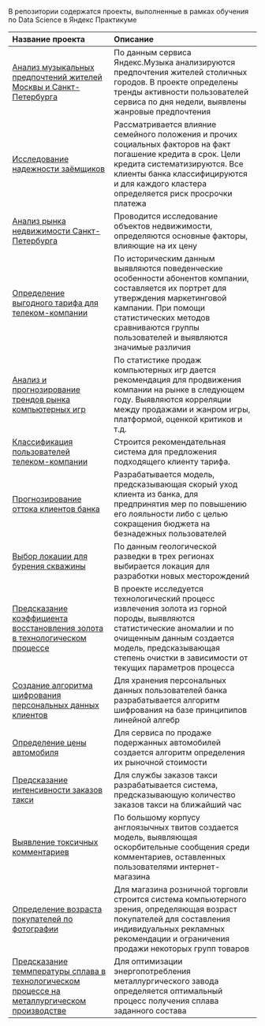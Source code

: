 В репозитории содержатся проекты, выполненные в рамках обучения по Data Science в Яндекс Практикуме

Название проекта | Описание
:-------------- |:--------
[Анализ музыкальных предпочтений жителей Москвы и Санкт-Петербурга](https://github.com/zakharkousnetsov/yandex_practikum_projects/tree/main/01_big_cities_music) | По данным сервиса Яндекс.Музыка анализируются предпочтения жителей столичных городов. В проекте определены тренды активности пользователей сервиса по дня недели, выявлены жанровые предпочтения
[Исследование надежности заёмщиков](https://github.com/zakharkousnetsov/yandex_practikum_projects/tree/main/02_borrowers_reliability) | Рассматривается влияние семейного положения и прочих социальных факторов на факт погашение кредита в срок. Цели кредита систематизируются. Все клиенты банка классифицируются и для каждого кластера определяется риск просрочки платежа    
[Анализ рынка недвижимости Санкт-Петербурга](https://github.com/zakharkousnetsov/yandex_practikum_projects/tree/main/03_real_estate_research) | Проводится исследование объектов недвижимости, определяются основные факторы, влияющие на их цену
[Определение выгодного тарифа для телеком-компании](https://github.com/zakharkousnetsov/yandex_practikum_projects/tree/main/04_telecom_tariff_analysys) | По историческим данным выявляются поведенческие особенности абонентов компании, составляется их портрет для утверждения маркетинговой кампании. При помощи статистических методов сравниваются группы пользователей и выявляются значимые различия
[Анализ и прогнозирование трендов рынка компьютерных игр](https://github.com/zakharkousnetsov/yandex_practikum_projects/tree/main/05_computer_games_market_research) | По статистике продаж компьютерных игр дается рекомендация для продвижения компании на рынке в следующем году. Выявляются корреляции между продажами и жанром игры, платформой, оценкой критиков и т.д.
[Классификация пользователей телеком-компании](https://github.com/zakharkousnetsov/yandex_practikum_projects/tree/main/06_telecom_customers_classification) | Строится рекомендательная система для предложения подходящего клиенту тарифа. 
[Прогнозирование оттока клиентов банка](https://github.com/zakharkousnetsov/yandex_practikum_projects/tree/main/07_clients_churn) | Разрабатывается модель, предсказывающая скорый уход клиента из банка, для предпринятия мер по повышению его лояльности либо с целью сокращения бюджета на безнадежных пользователей
[Выбор локации для бурения скважины](https://github.com/zakharkousnetsov/yandex_practikum_projects/tree/main/08_oil_mining_region_exploration) | По данным геологической разведки в трех регионах выбирается локация для разработки новых месторождений
[Предсказание коэффициента восстановления золота в технологическом процессе](https://github.com/zakharkousnetsov/yandex_practikum_projects/tree/main/09_gold_recovery_coefficient_prediction) | В проекте исследуется технологический процесс извлечения золота из горной породы, выявляются статистические аномалии и по очищенным данным создается модель, предсказывающая степень очистки в зависимости от текущих параметров процесса
[Создание алгоритма шифрования персональных данных клиентов](https://github.com/zakharkousnetsov/yandex_practikum_projects/tree/main/10_customers_personal_data_protection) | Для хранения персональных данных пользователей банка разрабатывается алгоритм шифрования на базе принципипов линейной алгебр
[Определение цены автомобиля](https://github.com/zakharkousnetsov/yandex_practikum_projects/tree/main/11_vehicle_price_prediction) | Для сервиса по продаже подержанных автомобилей создается алгоритм определения их рыночной стоимости
[Предсказание интенсивности заказов такси](https://github.com/zakharkousnetsov/yandex_practikum_projects/tree/main/12_taxi_ordering_prediction) | Для службы заказов такси разрабатывается система, предсказывающую количество заказов такси на ближайший час
[Выявление токсичных комментариев](https://github.com/zakharkousnetsov/yandex_practikum_projects/tree/main/13_toxic_comments_prediction) | По большому корпусу англоязычных твитов создается модель, выявляющая оскорбительные сообщения среди комментариев, оставленных пользователями интернет-магазина
[Определение возраста покупателей по фотографии](https://github.com/zakharkousnetsov/yandex_practikum_projects/tree/main/14_customers_age_prediction) | Для магазина розничной торговли строится система компьютерного зрения, определяющая возраст покупателей для составления индивидуальных рекламных рекомендации и ограничения продажи некоторых групп товаров
[Предсказание теммпературы сплава в технологическом процессе на металлургическом производстве](https://github.com/zakharkousnetsov/yandex_practikum_projects/tree/main/15_metal_alloy_prediction) | Для оптимизации энергопотребления металлургического завода определяется оптимальный процесс получения сплава заданного состава

